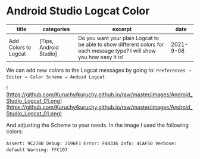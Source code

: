 # Android Studio Logcat Color

| title | categories | excerpt | date |
| --- | --- | --- | --- |
| Add Colors to Logcat | [Tips, Android Studio] | Do you want your plain Logcat to be able to show different colors for each message type? I will show you how easy it is! | 2021-9-08 |

We can add new colors to the Logcat messages by going to:
`Preferences → Editor → Color Scheme → Andoid Logcat`

![https://github.com/Kuruchy/kuruchy.github.io/raw/master/images/Android_Studio_Logcat_01.png](https://github.com/Kuruchy/kuruchy.github.io/raw/master/images/Android_Studio_Logcat_01.png)

And adjusting the Scheme to your needs. In the image I used the following colors:

`Assert: 9C27B0
Debug: 2196F3
Error: F44336
Info: 4CAF50
Verbose: default
Warning: FFC107`